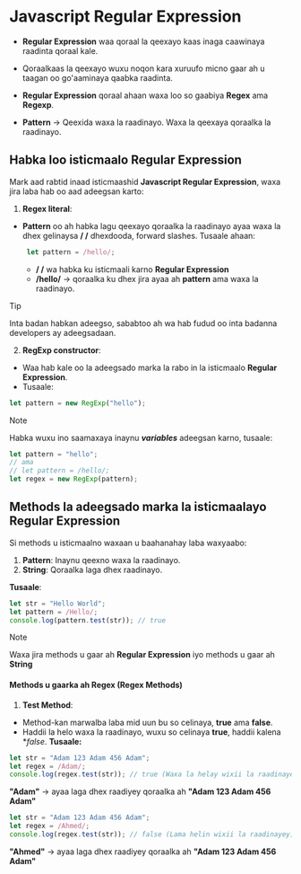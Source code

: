 # Javascript Regular Expression

- **Regular Expression** waa qoraal la qeexayo kaas inaga caawinaya raadinta qoraal kale.

- Qoraalkaas la qeexayo wuxu noqon kara xuruufo micno gaar ah u taagan oo go'aaminaya qaabka raadinta.

- **Regular Expression** qoraal ahaan waxa loo so gaabiya **Regex** ama **Regexp**.

- **Pattern** → Qeexida waxa la raadinayo. Waxa la qeexaya qoraalka la raadinayo.


## Habka loo isticmaalo Regular Expression
Mark aad rabtid inaad isticmaashid **Javascript Regular Expression**, waxa jira laba hab oo aad adeegsan karto:

1. **Regex literal**:
  - **Pattern** oo ah habka lagu qeexayo qoraalka la raadinayo ayaa waxa la dhex gelinaysa **/ /** dhexdooda, forward slashes. Tusaale ahaan:
     ```js
      let pattern = /hello/;
    ```
    - **/ /** wa habka ku isticmaali karno **Regular Expression**
    - **/hello/** → qoraalka ku dhex jira ayaa ah **pattern** ama waxa la raadinayo.

> [!TIP]
> Inta badan habkan adeegso, sababtoo ah wa hab fudud oo inta badanna developers ay adeegsadaan.
    
2. **RegExp constructor**:
  - Waa hab kale oo la adeegsado marka la rabo in la isticmaalo **Regular Expression**.
  - Tusaale:
  ```js
  let pattern = new RegExp("hello");
  ```
  
  > [!NOTE]
> Habka wuxu ino saamaxaya inaynu ***variables*** adeegsan karno, tusaale:
```js
let pattern = "hello";
// ama 
// let pattern = /hello/;
let regex = new RegExp(pattern);
```

## Methods la adeegsado marka la isticmaalayo **Regular Expression**
Si methods u isticmaalno waxaan u baahanahay laba waxyaabo:
1. **Pattern**: Inaynu qeexno waxa la raadinayo.
2. **String**: Qoraalka laga dhex raadinayo.

**Tusaale**:
```js
let str = "Hello World";
let pattern = /Hello/;
console.log(pattern.test(str)); // true
```
> [!NOTE]
> Waxa jira methods u gaar ah **Regular Expression** iyo methods u gaar ah **String**

#### Methods u gaarka ah Regex (Regex Methods)
1. **Test Method**:
  - Method-kan marwalba laba mid uun bu so celinaya, **true** ama **false**.
  - Haddii la helo waxa la raadinayo, wuxu so celinaya **true**, haddii kalena **false*.
  **Tusaale:**
  ```js
  let str = "Adam 123 Adam 456 Adam";
  let regex = /Adam/;
  console.log(regex.test(str)); // true (Waxa la helay wixii la raadinayey)
  ```
  
  **"Adam"** → ayaa laga dhex raadiyey qoraalka ah **"Adam 123 Adam 456 Adam"**
    
  ```js
  let str = "Adam 123 Adam 456 Adam";
  let regex = /Ahmed/;
  console.log(regex.test(str)); // false (Lama helin wixii la raadinayey)
  ```
  
  **"Ahmed"** → ayaa laga dhex raadiyey qoraalka ah **"Adam 123 Adam 456 Adam"**

